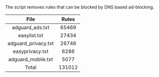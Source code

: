 The script removes rules that can be blocked by DNS based ad-blocking.


| File | Rules |
|:----:|:-----:|
| adguard_ads.txt | 65469 |
| easylist.txt | 27434 |
| adguard_privacy.txt | 26746 |
| easyprivacy.txt | 6286 |
| adguard_mobile.txt | 5077 |
| Total | 131012 |
